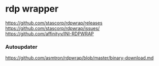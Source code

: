 # rdp wrapper
https://github.com/stascorp/rdpwrap/releases
https://github.com/stascorp/rdpwrap/issues/
https://github.com/affinityv/INI-RDPWRAP

### Autoupdater
https://github.com/asmtron/rdpwrap/blob/master/binary-download.md
